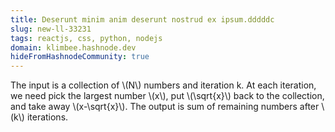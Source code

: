 ```yaml
---
title: Deserunt minim anim deserunt nostrud ex ipsum.dddddc
slug: new-ll-33231
tags: reactjs, css, python, nodejs
domain: klimbee.hashnode.dev
hideFromHashnodeCommunity: true
---
```

The input is a collection of \\(N\\) numbers and iteration k. 
At each iteration, we need pick the largest number \\(x\\), put \\(\sqrt{x}\\) back to the collection, and take away \\(x-\sqrt{x}\\). 
The output is sum of remaining numbers after \\(k\\) iterations.
